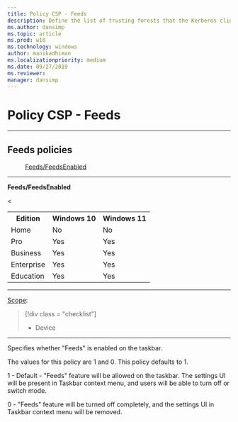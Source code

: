 ```yaml
---
title: Policy CSP - Feeds
description: Define the list of trusting forests that the Kerberos client searches when attempting to resolve two-part service principal names (SPNs).
ms.author: dansimp
ms.topic: article
ms.prod: w10
ms.technology: windows
author: manikadhiman
ms.localizationpriority: medium
ms.date: 09/27/2019
ms.reviewer: 
manager: dansimp
---
```


# Policy CSP - Feeds


<hr/>

<!--Policies-->
## Feeds policies  

<dl>
  <dd>
    <a href="#feeds-feedsenabled">Feeds/FeedsEnabled</a>
  </dd>
</dl>


<hr/>

<!--Policy-->
<a href="" id="feeds-feedsenabled"></a>**Feeds/FeedsEnabled**  

<<!--SupportedSKUs-->
<table>
<tr>
    <th>Edition</th>
    <th>Windows 10</th>
    <th>Windows 11</th>
</tr>
<tr>
    <td>Home</td>
    <td>No</td>
    <td>No</td>
</tr>
<tr>
    <td>Pro</td>
    <td>Yes</td>
    <td>Yes</td>
</tr>
<tr>
    <td>Business</td>
    <td>Yes</td>
    <td>Yes</td>
</tr>
<tr>
    <td>Enterprise</td>
    <td>Yes</td>
    <td>Yes</td>
</tr>
<tr>
    <td>Education</td>
    <td>Yes</td>
    <td>Yes</td>
</tr>
</table>

<!--/SupportedSKUs-->
<hr/>

<!--Scope-->
[Scope](./policy-configuration-service-provider.md#policy-scope):

> [!div class = "checklist"]
> * Device

<hr/>

<!--/Scope-->

<!--/Description-->
Specifies whether "Feeds" is enabled on the taskbar.

The values for this policy are 1 and 0. This policy defaults to 1.

1 - Default - "Feeds" feature will be allowed on the taskbar. The settings UI will be present in Taskbar context menu, and users will be able to turn off or switch mode.

0 - "Feeds" feature will be turned off completely, and the settings UI in Taskbar context menu will be removed.
<!--/Description-->

<!--/Policy-->
<!--/Policies-->

